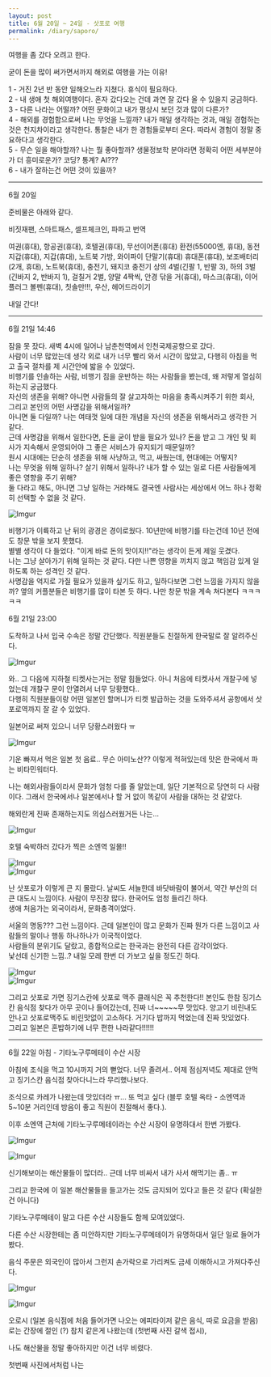 ```yaml
---
layout: post
title: 6월 20일 ~ 24일 - 삿포로 여행
permalink: /diary/saporo/
---
```



여행을 좀 갔다 오려고 한다.  

굳이 돈을 많이 써가면서까지 해외로 여행을 가는 이유!  

1 - 거진 2년 반 동안 일해오느라 지쳤다. 휴식이 필요하다.  
2 - 내 생애 첫 해외여행이다. 혼자 갔다오는 건데 과연 잘 갔다 올 수 있을지 궁금하다.  
3 - 다른 나라는 어떨까? 어떤 문화이고 내가 평상시 보던 것과 많이 다른가?  
4 - 해외를 경험함으로써 나는 무엇을 느낄까? 내가 매일 생각하는 것과, 매일 경험하는 것은 천지차이라고 생각한다. 통찰은 내가 한 경험들로부터 온다. 따라서 경험이 정말 중요하다고 생각한다.  
5 - 무슨 일을 해야할까? 나는 뭘 좋아할까? 생물정보학 분야라면 정확히 어떤 세부분야가 더 흥미로운가? 코딩? 통계? AI???  
6 - 내가 잘하는건 어떤 것이 있을까?

---  

6월 20일

준비물은 아래와 같다.  

비짓재팬, 스마트패스, 셀프체크인, 파파고 번역

여권(휴대), 항공권(휴대), 호텔권(휴대), 무선이어폰(휴대)
환전(55000엔, 휴대), 동전 지갑(휴대), 지갑(휴대), 노트북 가방, 와이파이 단말기(휴대)
휴대폰(휴대), 보조배터리(2개, 휴대), 노트북(휴대), 충전기, 돼지코 충전기
상의 4벌(긴팔 1, 반팔 3), 하의 3벌(긴바지 2, 반바지 1), 
걸칠거 2벌, 양말 4짝씩, 안경 닦을 거(휴대), 마스크(휴대), 이어플러그
볼펜(휴대), 칫솔만!!!, 우산, 헤어드라이기

내일 간다!

---  

6월 21일 14:46

잠을 못 잤다. 새벽 4시에 일어나 남춘천역에서 인천국제공항으로 갔다.  
사람이 너무 많았는데 생각 외로 내가 너무 빨리 와서 시간이 많았고, 다행히 아침을 먹고 출국 절차를 제 시간안에 밟을 수 있었다.  
비행기를 인솔하는 사람, 비행기 짐을 운반하는 하는 사람들을 봤는데, 왜 저렇게 열심히 하는지 궁금했다.  
자신의 생존을 위해? 아니면 사람들의 잘 살고자하는 마음을 충족시켜주기 위한 회사, 그리고 본인의 어떤 사명감을 위해서일까?  
아니면 둘 다일까? 나는 여태껏 일에 대한 개념을 자신의 생존을 위해서라고 생각한 거 같다.  
근데 사명감을 위해서 일한다면, 돈을 굳이 받을 필요가 있나? 돈을 받고 그 개인 및 회사가 지속해서 운영되어야 그 좋은 서비스가 유지되기 때문일까?  
원시 시대에는 단순히 생존을 위해 사냥하고, 먹고, 싸웠는데, 현대에는 어떻지?  
나는 무엇을 위해 일하나? 살기 위해서 일하나? 내가 할 수 있는 일로 다른 사람들에게 좋은 영향을 주기 위해?  
둘 다라고 해도, 아니면 그냥 일하는 거라해도 결국엔 사람사는 세상에서 어느 하나 정확히 선택할 수 없을 것 같다.  

![Imgur](https://imgur.com/aeaTyVQ.jpg)

비행기가 이륙하고 난 뒤의 광경은 경이로웠다. 10년만에 비행기를 타는건데 10년 전에도 창문 밖을 보지 못했다.  
별별 생각이 다 들었다. "이게 바로 돈의 맛이지!!"라는 생각이 든게 제일 웃겼다.  
나는 그냥 살아가기 위해 일하는 것 같다. 다만 나쁜 영향을 끼치지 않고 책임감 있게 일하도록 하는 성격인 것 같다.  
사명감을 억지로 가질 필요가 있을까 싶기도 하고, 일하다보면 그런 느낌을 가지지 않을까?
옆의 커플분들은 비행기를 많이 타본 듯 하다. 나만 창문 밖을 계속 쳐다본다 ㅋㅋㅋㅋㅋ   

6월 21일 23:00

도착하고 나서 입국 수속은 정말 간단했다. 직원분들도 친절하게 한국말로 잘 알려주신다.  

![Imgur](https://imgur.com/OfdaFKo.jpg)  

와.. 그 다음에 지하철 티켓사는거는 정말 힘들었다. 아니 처음에 티켓사서 개찰구에 넣었는데 개찰구 문이 안열려서 너무 당황했다..  
다행히 직원분들이랑 어떤 일본인 할머니가 티켓 발급하는 것을 도와주셔서 공항에서 삿포로역까지 잘 갈 수 있었다.  

일본어로 써져 있으니 너무 당황스러웠다 ㅠ  

![Imgur](https://imgur.com/rrZZjuy.jpg)  

기운 빠져서 먹은 일본 첫 음료.. 무슨 아미노산?? 이렇게 적혀있는데 맛은 한국에서 파는 비타민워터다.  

나는 해외사람들이라서 문화가 엄청 다를 줄 알았는데, 일단 기본적으로 당연히 다 사람이다. 그래서 한국에서나 일본에서나 할 거 없이 똑같이 사람을 대하는 것 같았다.  

해외란게 진짜 존재하는지도 의심스러웠거든 나는...  



![Imgur](https://imgur.com/Q0NPCEQ.jpg)  

호텔 숙박하러 갔다가 찍은 소엔역 일몰!!   

![Imgur](https://imgur.com/8STnS9F.jpg)  
![Imgur](https://imgur.com/mM1MFdt.jpg)  

난 삿포로가 이렇게 큰 지 몰랐다. 날씨도 서늘한데 바닷바람이 불어서, 약간 부산의 더 큰 대도시 느낌이다. 사람이 무진장 많다. 한국어도 엄청 들리긴 하다.  
생애 처음가는 외국이라서, 문화충격이었다.  

서울의 명동??? 그런 느낌이다. 근데 일본인이 많고 문화가 진짜 뭔가 다른 느낌이고 사람들의 말이나 행동 하나하나가 이국적이었다.  
사람들의 분위기도 달랐고, 종합적으로는 한국과는 완전히 다른 감각이었다.   
낯선데 신기한 느낌..? 내일 모레 한번 더 가보고 싶을 정도긴 하다.  

![Imgur](https://imgur.com/2ZfxE35.jpg)  
![Imgur](https://imgur.com/FxSBs4G.jpg)  

그리고 삿포로 가면 징기스칸에 삿포로 맥주 클래식은 꼭 추천한다!! 본인도 한참 징기스칸 음식점 찾다가 아무 곳이나 들어갔는데, 
진짜 너~~~~~무 맛있다. 양고기 비린내도 안나고 삿포로맥주도 비린맛없이 고소하다. 거기다 밥까지 먹었는데 진짜 맛있었다.   
그리고 일본은 혼밥하기에 너무 편한 나라같다!!!!!!   

---  

6월 22일 아침 - 기타노구루메테이 수산 시장  

아침에 조식을 먹고 10시까지 거의 뻗었다. 너무 졸려서.. 어제 점심저녁도 제대로 안먹고 징기스칸 음식점 찾아다니느라 무리했나보다.  

조식으로 카레가 나왔는데 맛있더라 ㅠ... 또 먹고 싶다 (블루 호텔 옥타 - 소엔역과 5~10분 거리인데 방음이 좋고 직원이 친절해서 좋다.).  

이후 소엔역 근처에 기타노구루메테이라는 수산 시장이 유명하대서 한번 가봤다.  

![Imgur](https://imgur.com/Oh2RX8k.jpg)

![Imgur](https://imgur.com/hiivJ0Q.jpg)


신기해보이는 해산물들이 많더라.. 근데 너무 비싸서 내가 사서 해먹기는 좀.. ㅠ  

그리고 한국에 이 일본 해산물들을 들고가는 것도 금지되어 있다고 들은 것 같다 (확실한 건 아니다)

기타노구루메테이 말고 다른 수산 시장들도 함께 모여있었다.  

다른 수산 시장한테는 좀 미안하지만 기타노구루메테이가 유명하대서 일단 일로 들어가봤다.  

음식 주문은 외국인이 많아서 그런지 손가락으로 가리켜도 금세 이해하시고 가져다주신다.  

![Imgur](https://imgur.com/fDf0l86.jpg)  

![Imgur](https://imgur.com/1dCZG7T.jpg)  


오로시 (일본 음식점에 처음 들어가면 나오는 에피타이저 같은 음식, 따로 요금을 받음)로는 간장에 절인 (?) 참치 같은게 나왔는데 (첫번째 사진 갈색 접시),  

나도 해산물을 정말 좋아하지만 이건 너무 비렸다.  

첫번째 사진에서처럼 나는 